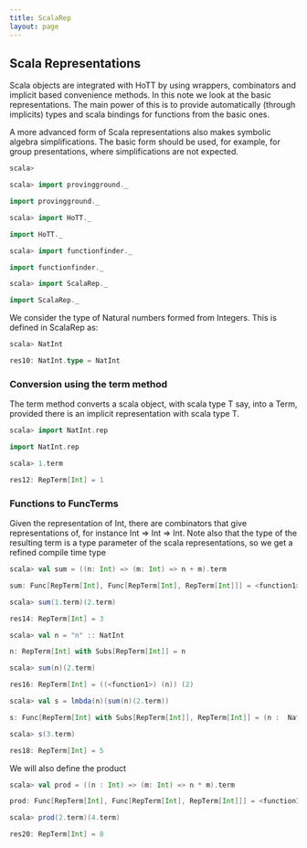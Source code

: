 ```yaml
---
title: ScalaRep
layout: page
---
```

## Scala Representations

Scala objects are integrated with HoTT by using wrappers, combinators and implicit based convenience methods. In this note we look at the basic representations. The main power of this is to provide automatically (through implicits) types and scala bindings for functions from the basic ones.

A more advanced form of Scala representations also makes symbolic algebra simplifications. The basic form should be used, for example, for group presentations, where simplifications are not expected.






```scala
scala>    

scala> import provingground._ 
import provingground._

scala> import HoTT._ 
import HoTT._

scala> import functionfinder._ 
import functionfinder._

scala> import ScalaRep._ 
import ScalaRep._
```



We consider the type of Natural numbers formed from Integers. This is defined in ScalaRep as:


```scala
scala> NatInt 
res10: NatInt.type = NatInt
```



### Conversion using the term method

The term method converts a scala object, with scala type T say, into a Term, provided there is an implicit representation with scala type T.



```scala
scala> import NatInt.rep 
import NatInt.rep

scala> 1.term 
res12: RepTerm[Int] = 1
```



### Functions to FuncTerms

Given the representation of Int, there are combinators that give representations of, for instance Int => Int => Int. Note also that the type of the resulting term is a type parameter of the scala representations, so we get a refined compile time type



```scala
scala> val sum = ((n: Int) => (m: Int) => n + m).term 
sum: Func[RepTerm[Int], Func[RepTerm[Int], RepTerm[Int]]] = <function1>
```





```scala
scala> sum(1.term)(2.term) 
res14: RepTerm[Int] = 3
```





```scala
scala> val n = "n" :: NatInt 
n: RepTerm[Int] with Subs[RepTerm[Int]] = n

scala> sum(n)(2.term) 
res16: RepTerm[Int] = ((<function1>) (n)) (2)
```





```scala
scala> val s = lmbda(n)(sum(n)(2.term)) 
s: Func[RepTerm[Int] with Subs[RepTerm[Int]], RepTerm[Int]] = (n :  NatInt) ↦ (((<function1>) (n)) (2))
```





```scala
scala> s(3.term) 
res18: RepTerm[Int] = 5
```



We will also define the product



```scala
scala> val prod = ((n : Int) => (m: Int) => n * m).term 
prod: Func[RepTerm[Int], Func[RepTerm[Int], RepTerm[Int]]] = <function1>
```





```scala
scala> prod(2.term)(4.term) 
res20: RepTerm[Int] = 8
```



